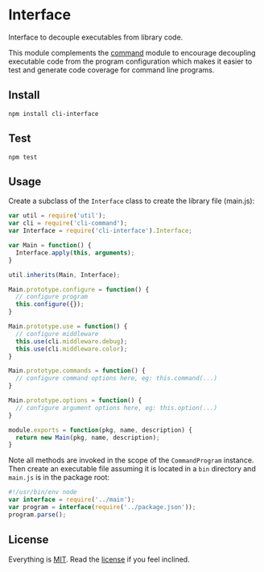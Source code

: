 # Interface

Interface to decouple executables from library code.

This module complements the [command][command] module to encourage decoupling executable code from the program configuration which makes it easier to test and generate code coverage for command line programs.

## Install

```
npm install cli-interface
```

## Test

```
npm test
```

## Usage

Create a subclass of the `Interface` class to create the library file (main.js):

```javascript
var util = require('util');
var cli = require('cli-command');
var Interface = require('cli-interface').Interface;

var Main = function() {
  Interface.apply(this, arguments);
}

util.inherits(Main, Interface);

Main.prototype.configure = function() {
  // configure program
  this.configure({});
}

Main.prototype.use = function() {
  // configure middleware
  this.use(cli.middleware.debug);
  this.use(cli.middleware.color);
}

Main.prototype.commands = function() {
  // configure command options here, eg: this.command(...)
}

Main.prototype.options = function() {
  // configure argument options here, eg: this.option(...)
}

module.exports = function(pkg, name, description) {
  return new Main(pkg, name, description);
}
```

Note all methods are invoked in the scope of the `CommandProgram` instance. Then create an executable file assuming it is located in a `bin` directory and `main.js` is in the package root:

```javascript
#!/usr/bin/env node
var interface = require('../main');
var program = interface(require('../package.json'));
program.parse();
```

## License

Everything is [MIT](http://en.wikipedia.org/wiki/MIT_License). Read the [license](/LICENSE) if you feel inclined.

[command]: https://github.com/freeformsystems/cli-command

